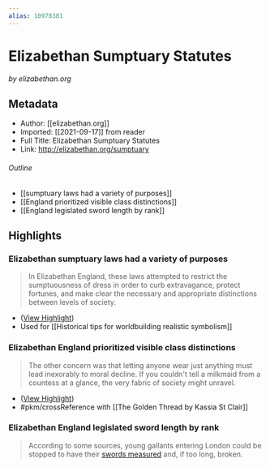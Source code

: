 ```yaml
---
alias: 10978381
---
```


# Elizabethan Sumptuary Statutes
<cite>by elizabethan.org</cite>

## Metadata
- Author: [[elizabethan.org]]
- Imported: [[2021-09-17]] from reader
- Full Title: Elizabethan Sumptuary Statutes
- Link: http://elizabethan.org/sumptuary

###### Outline

- [[sumptuary laws had a variety of purposes]]
- [[England prioritized visible class distinctions]]
- [[England legislated sword length by rank]]

## Highlights

###  Elizabethan sumptuary laws had a variety of purposes

> In Elizabethan England, these laws attempted to restrict the sumptuousness of dress in order to curb extravagance, protect fortunes, and make clear the necessary and appropriate distinctions between levels of society.

* ([View Highlight](https://read.readwise.io/read/01ffr2kjf4wx9patv4wma6fmsb))
* Used for [[Historical tips for worldbuilding realistic symbolism]]

### Elizabethan England prioritized visible class distinctions

> The other concern was that letting anyone wear just anything must lead inexorably to moral decline. If you couldn't tell a milkmaid from a countess at a glance, the very fabric of society might unravel.

* ([View Highlight](https://read.readwise.io/read/01ffr2ky4brzwj97b3tjbj20jk))
* #pkm/crossReference with [[The Golden Thread by Kassia St Clair]]

### Elizabethan England legislated sword length by rank

> According to some sources, young gallants entering London could be stopped to have their [swords measured](http://elizabethan.org/sumptuary/ruffs-hose-swords.html) and, if too long, broken.


